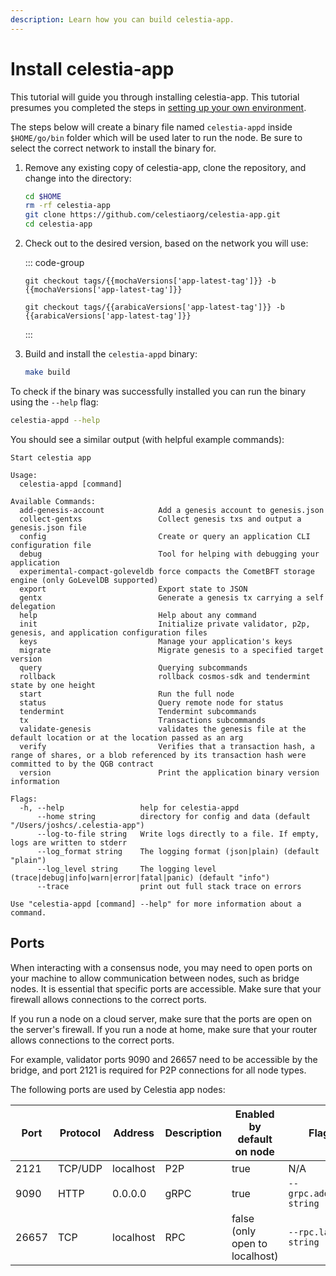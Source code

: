 ```yaml
---
description: Learn how you can build celestia-app.
---
```


# Install celestia-app

<!-- markdownlint-disable MD033 -->
<!-- markdownlint-disable MD013 -->
<script setup>
import constants from '/.vitepress/constants/constants.js'
import arabicaVersions from '/.vitepress/constants/arabica_versions.js'
import mochaVersions from '/.vitepress/constants/mocha_versions.js'
import coffeeVersions from '/.vitepress/constants/coffee_versions.js'
</script>

This tutorial will guide you through installing celestia-app. This
tutorial presumes you completed the steps in
[setting up your own environment](./environment.md).

The steps below will create a binary file named `celestia-appd`
inside `$HOME/go/bin` folder which will be used later to run the node.
Be sure to select the correct network to install the binary for.

1. Remove any existing copy of celestia-app, clone the repository,
   and change into the directory:

   ```bash
   cd $HOME
   rm -rf celestia-app
   git clone https://github.com/celestiaorg/celestia-app.git
   cd celestia-app
   ```

2. Check out to the desired version, based on the network you will use:

   ::: code-group

   ```bash-vue [Mocha]
   git checkout tags/{{mochaVersions['app-latest-tag']}} -b {{mochaVersions['app-latest-tag']}}
   ```

   ```bash-vue [Arabica]
   git checkout tags/{{arabicaVersions['app-latest-tag']}} -b {{arabicaVersions['app-latest-tag']}}
   ```

   :::

3. Build and install the `celestia-appd` binary:

   ```bash
   make build
   ```

To check if the binary was successfully installed you can run the binary
using the `--help` flag:

```sh
celestia-appd --help
```

You should see a similar output (with helpful example commands):

```text
Start celestia app

Usage:
  celestia-appd [command]

Available Commands:
  add-genesis-account            Add a genesis account to genesis.json
  collect-gentxs                 Collect genesis txs and output a genesis.json file
  config                         Create or query an application CLI configuration file
  debug                          Tool for helping with debugging your application
  experimental-compact-goleveldb force compacts the CometBFT storage engine (only GoLevelDB supported)
  export                         Export state to JSON
  gentx                          Generate a genesis tx carrying a self delegation
  help                           Help about any command
  init                           Initialize private validator, p2p, genesis, and application configuration files
  keys                           Manage your application's keys
  migrate                        Migrate genesis to a specified target version
  query                          Querying subcommands
  rollback                       rollback cosmos-sdk and tendermint state by one height
  start                          Run the full node
  status                         Query remote node for status
  tendermint                     Tendermint subcommands
  tx                             Transactions subcommands
  validate-genesis               validates the genesis file at the default location or at the location passed as an arg
  verify                         Verifies that a transaction hash, a range of shares, or a blob referenced by its transaction hash were committed to by the QGB contract
  version                        Print the application binary version information

Flags:
  -h, --help                 help for celestia-appd
      --home string          directory for config and data (default "/Users/joshcs/.celestia-app")
      --log-to-file string   Write logs directly to a file. If empty, logs are written to stderr
      --log_format string    The logging format (json|plain) (default "plain")
      --log_level string     The logging level (trace|debug|info|warn|error|fatal|panic) (default "info")
      --trace                print out full stack trace on errors

Use "celestia-appd [command] --help" for more information about a command.
```

## Ports

When interacting with a consensus node,
you may need to open ports on your machine to allow
communication between nodes, such as bridge nodes. It is essential that
specific ports are accessible. Make sure that your firewall allows
connections to the correct ports.

If you run a node on a cloud server, make sure that the ports are open
on the server's firewall. If you run a node at home, make sure that your
router allows connections to the correct ports.

For example, validator ports 9090
and 26657 need to be accessible by the bridge, and port 2121 is
required for P2P connections for all node types.

The following ports are used by Celestia app nodes:

| Port  | Protocol | Address   | Description | Enabled by default on node     | Flag                    |
| ----- | -------- | --------- | ----------- | ------------------------------ | ----------------------- |
| 2121  | TCP/UDP  | localhost | P2P         | true                           | N/A                     |
| 9090  | HTTP     | 0.0.0.0   | gRPC        | true                           | `--grpc.address string` |
| 26657 | TCP      | localhost | RPC         | false (only open to localhost) | `--rpc.laddr string`    |
